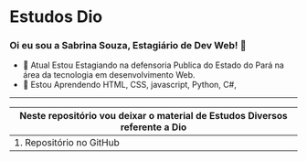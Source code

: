 # Estudos Dio
### Oi eu sou a Sabrina Souza, Estagiário de Dev Web! 👋

- 🔭 Atual Estou Estagiando na defensoria Publica do Estado do Pará na área da tecnologia em desenvolvimento Web.
- 🌱 Estou Aprendendo HTML, CSS, javascript, Python, C#, 

<hr>

 
 **Neste repositório vou deixar o material de Estudos Diversos referente a Dio** |
---------| 
|1. Repositório no GitHub|
